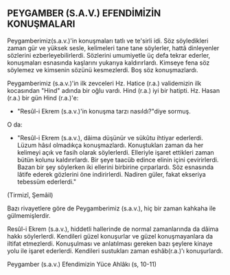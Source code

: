 ## PEYGAMBER (S.A.V.) EFENDİMİZİN KONUŞMALARI

Peygamberimiz(s.a.v.)'in konuşmaları tatlı ve te'sirli idi. Söz söyledikleri zaman gür ve yüksek sesle, kelime­leri tane tane söylerler, hattâ dinleyenler sözlerini ezberleyebilirlerdi. Sözlerini umumiyetle üç defa tekrar eder­ler, konuşmaları esnasında kaşlarını yukarıya kaldırırlar­dı. Kimseye fena söz söylemez ve kimsenin sözünü kes­mezlerdi. Boş söz konuşmazlardı.

Peygamberimiz (s.a.v.)'in ilk zevceleri Hz. Hatice (r.a.) validemizin ilk kocasından "Hind" adında bir oğlu vardı. Hind (r.a.) iyi bir hatipti. Hz. Hasan (r.a.) bir gün Hind (r.a.)'e:

- "Resûl-i Ekrem (s.a.v.)'in konuşma tarzı nasıldı?"diye sormuş.

O da:

- "Resûl-i Ekrem (s.a.v.), dâima düşünür ve sükûtu ihtiyar ederlerdi. Lüzum hâsıl olmadıkça konuşmazlar­dı. Konuştukları zaman da her kelimeyi açık ve fasih ola­rak söylerlerdi. Elleriyle işaret ettikleri zaman bütün ko­lunu kaldırırlardı. Bir şeye taacüb edince elinin içini çe­virirlerdi. Bazan bir şey söylerken iki ellerini birbirine çırparlardı. Söz esnasında lâtife ederek gözlerini öne in­dirirlerdi. Nadiren güler, fakat ekseriya tebessüm eder­lerdi."

(Tirmizî, Şemâil)

Bazı rivayetlere göre de Peygamberimiz (s.a.v.), hiç bir zaman kahkaha ile gülmemişlerdir.

Resûl-i Ekrem (s.a.v.), hiddetli hallerinde de normal zamanlarında da dâima hakkı söylerlerdi. Kendileri gü­zel konuşurlar ve güzel konuşmayanlara da iltifat etmez­lerdi. Konuşulması ve anlatılması gereken bazı şeylere kinaye yolu ile işaret ederlerdi. Kendileri sustukları za­man eshâb(r.a.)'ı konuşurlardı.

Peygamber (s.a.v.) Efendimizin Yüce Ahlâkı (s, 10-11)
